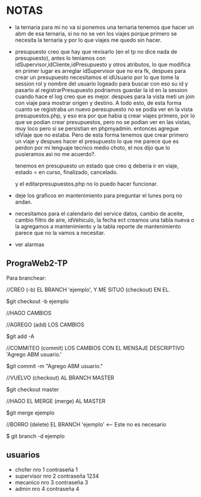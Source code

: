 # NOTAS

* la ternaria para mi no va si ponemos una ternaria tenemos que hacer
    un abm de esa ternaria, si no no se ven los viajes porque primero se necesita la ternaria y por lo que viajes me quedo sin hacer.

* presupuesto creo que hay que revisarlo (en el tp no dice nada 
    de presupuesto), antes lo teniamos con
    idSupervisor,idCliente,idPresupuesto y otros atributos, lo que modifica en primer lugar es arreglar idSupervisor que no era fk, despues para crear un presupuesto necesitamos el idUsuario por lo que tome la session rol y nombre del usuario logeado para buscar con eso su id y pasarlo al registrarPresupuesto podriamos guardar la id en la session  cuando hace el log creo que es mejor.
    despues para la vista meti un join con viaje para mostrar origen y destino.
    A todo esto, de esta forma cuanto se registraba un nuevo peresupuesto no se podia ver en la vista presupuestos.php, y eso era por que habia q crear viajes primero, por lo que se podian crear presupuestos, pero no se podian ver en las vistas, muy loco pero si se persistian en phpmyadmin.
    entonces agregue idViaje que no estaba. Pero de esta forma tenemos que crear primero un viaje y despues hacer el presupuesto lo que me parece que es perdon por mi lenguaje tecnico medio choto, el nos dijo que lo pusieramos asi no me acuerdo?. 
    
    tenemos en presupuesto un estado que creo q deberia ir en viaje, estado = en curso, finalizado, cancelado.
    
    y el editarpresupuestos.php no lo puedo hacer funcionar.
    
* deje los graficos en mantenimiento para preguntar el lunes porq no andan.

* necesitamos para el calendario del service datos, cambio de aceite, cambio filtro de aire, idVehiculo, la fecha ect creamos una tabla nueva o la agregamos a mantenimiento y la tabla reporte de mantenimiento parece que no la vamos a necesitar. 

* ver alarmas

## PrograWeb2-TP

Para branchear:

//CREO (-b) EL BRANCH 'ejemplo', Y ME SITUO (checkout) EN EL.

$git checkout -b ejemplo

//HAGO CAMBIOS

//AGREGO (add) LOS CAMBIOS

$git add -A

//COMMITEO (commit) LOS CAMBIOS CON EL MENSAJE DESCRIPTIVO 'Agrego ABM usuario.'

$git commit -m "Agrego ABM usuario."

//VUELVO (checkout) AL BRANCH MASTER

$git checkout master

//HAGO EL MERGE (merge) AL MASTER

$git merge ejemplo

//BORRO (delete) EL BRANCH 'ejemplo' <-- Este no es necesario

$ git branch -d ejemplo

## usuarios

* chofer     nro 1 contraseña 1
* supervisor nro 2 contraseña 1234
* mecanico   nro 3 contraseña 3
* admin      nro 4 contraseña 4



